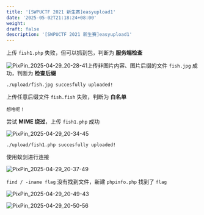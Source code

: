 ```yaml
---
title: '[SWPUCTF 2021 新生赛]easyupload1'
date: '2025-05-02T21:18:24+08:00'
weight: 
draft: false
description: '[SWPUCTF 2021 新生赛]easyupload1'
---
```


上传 `fish1.php` 失败，但可以抓到包，判断为 **服务端检查**

![PixPin_2025-04-29_20-28-41](https://Puppy1599.github.io/picx-images-hosting/Typora/networkSecurity/PixPin_2025-04-29_20-28-41.sz5k7xwjn.webp)上传非图片内容、图片后缀的文件 `fish.jpg` 成功，判断为 **检查后缀**

```text
./upload/fish.jpg succesfully uploaded!
```

上传任意后缀文件 `fish.fish` 失败，判断为 **白名单**

```text
想啥呢！
```

尝试 **MIME 绕过**，上传 `fish1.php` 成功

![PixPin_2025-04-29_20-34-45](https://Puppy1599.github.io/picx-images-hosting/Typora/networkSecurity/PixPin_2025-04-29_20-34-45.26loo9grmb.webp)

```text
./upload/fish1.php succesfully uploaded!
```

使用蚁剑进行连接

![PixPin_2025-04-29_20-37-49](https://Puppy1599.github.io/picx-images-hosting/Typora/networkSecurity/PixPin_2025-04-29_20-37-49.8adgqpnhk5.webp)

`find / -iname flag` 没有找到文件，新建 `phpinfo.php` 找到了 `flag`

![PixPin_2025-04-29_20-49-43](https://Puppy1599.github.io/picx-images-hosting/Typora/networkSecurity/PixPin_2025-04-29_20-49-43.lvxot31d7.webp)

![PixPin_2025-04-29_20-50-56](https://Puppy1599.github.io/picx-images-hosting/Typora/networkSecurity/PixPin_2025-04-29_20-50-56.6f0vy3rrwi.webp)

